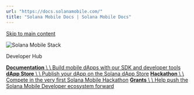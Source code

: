 ```yaml
---
url: "https://docs.solanamobile.com/"
title: "Solana Mobile Docs | Solana Mobile Docs"
---
```


[Skip to main content](https://docs.solanamobile.com/#__docusaurus_skipToContent_fallback)

![Solana Mobile Stack](https://docs.solanamobile.com/img/Solana_Mobile_With_Logo_White.png)

Developer Hub

[**Documentation** \\
\\
Build mobile dApps with our SDK and developer tools](https://docs.solanamobile.com/developers/overview) [**dApp Store** \\
\\
Publish your dApp on the Solana dApp Store](https://docs.solanamobile.com/dapp-publishing/intro) [**Hackathon** \\
\\
Compete in the very first Solana Mobile Hackathon](https://solanamobile.radiant.nexus/) [**Grants** \\
\\
Help push the Solana Mobile Developer ecosystem forward](https://docs.solanamobile.com/grants)